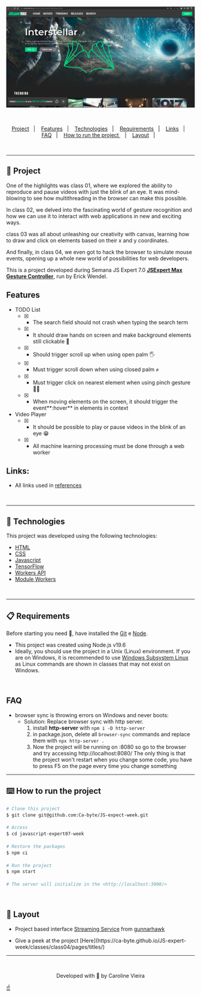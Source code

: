 
<p align="center" id="top">
  <img alt="streaming platform with drawing hands doing a heart shape" src=".github/js-expert-cover.png" width="600px">
</p>

<br>


<p align="center">
	<a href="#memo-project">Project</a>&nbsp;&nbsp;&nbsp;|&nbsp;&nbsp;&nbsp;
	<a href="#features">Features</a>&nbsp;&nbsp;&nbsp;|&nbsp;&nbsp;&nbsp;
	<a href="#rocket-technologies">Technologies</a>&nbsp;&nbsp;&nbsp;|&nbsp;&nbsp;&nbsp;
	<a href="#clipboard-requirements">Requirements</a>&nbsp;&nbsp;&nbsp;|&nbsp;&nbsp;&nbsp;
	<a href="#links">Links</a>&nbsp;&nbsp;&nbsp;|&nbsp;&nbsp;&nbsp;
	<a href="#faq">FAQ</a>&nbsp;&nbsp;&nbsp;|&nbsp;&nbsp;&nbsp;
	<a href="#keyboard-how-to-run-the-project">How to run the project </a>&nbsp;&nbsp;&nbsp;|&nbsp;&nbsp;&nbsp;
	<a href="#art-layout">Layout</a>&nbsp;&nbsp;&nbsp;|&nbsp;&nbsp;&nbsp;
</p>

<br>

---

## :memo: Project 

One of the highlights was class 01, where we explored the ability to reproduce and pause videos with just the blink of an eye. It was mind-blowing to see how multithreading in the browser can make this possible.

In class 02, we delved into the fascinating world of gesture recognition and how we can use it to interact with web applications in new and exciting ways.

class 03 was all about unleashing our creativity with canvas, learning how to draw and click on elements based on their x and y coordinates.

And finally, in class 04, we even got to hack the browser to simulate mouse events, opening up a whole new world of possibilities for web developers.



This is a project developed during Semana JS Expert 7.0 **[JSExpert Max Gesture Controller](https://semana.javascriptexpert.com.br/)**, run by Erick Wendel.

## Features ##
- TODO List
  - [x] - The search field should not crash when typing the search term
  - [x] - It should draw hands on screen and make background elements still clickable 🙌
  - [x] - Should trigger scroll up when using open palm 🖐
  - [x] - Must trigger scroll down when using closed palm ✊
  - [x] - Must trigger click on nearest element when using pinch gesture 🤏🏻
  - [x] - When moving elements on the screen, it should trigger the event**:hover** in elements in context

- Video Player
  - [x] - It should be possible to play or pause videos in the blink of an eye 😁
  - [x] - All machine learning processing must be done through a web worker
	
## Links: ##
- All links used in [references](./referencias.md)

<br>


---

## :rocket: Technologies ##

This project was developed using the following technologies:

- [HTML](https://developer.mozilla.org/en-US/docs/Web/HTML)
- [CSS](https://developer.mozilla.org/en-US/docs/Web/CSS)
- [Javascript](https://developer.mozilla.org/en-US/docs/Web/JavaScript)
- [TensorFlow](https://blog.tensorflow.org/2020/11/iris-landmark-tracking-in-browser-with-MediaPipe-and-TensorFlowJS.html)
- [Workers API](https://blog.tensorflow.org/2020/11/iris-landmark-tracking-in-browser-with-MediaPipe-and-TensorFlowJS.html)
- [Module Workers](https://web.dev/module-workers/)

<br>

---

## :clipboard: Requirements

Before starting you need :checkered_flag:, have installed the [Git](https://git-scm.com) e [Node](https://nodejs.org/en/).
- This project was created using Node.js v19.6
- Ideally, you should use the project in a Unix (Linux) environment. If you are on Windows, it is recommended to use [Windows Subsystem Linux](https://www.omgubuntu.co.uk/how-to-install-wsl2-on-windows-10) as Linux commands are shown in classes that may not exist on Windows.

<br>

## FAQ ##
- browser sync is throwing errors on Windows and never boots:
  - Solution: Replace browser sync with http server.
    1. install **http-server** with `npm i -D http-server`
    2. in package.json, delete all `browser-sync` commands and replace them with `npx http-server .`
    3. Now the project will be running on :8080 so go to the browser and try accessing http://localhost:8080/
  The only thing is that the project won't restart when you change some code, you have to press F5 on the page every time you change something
---

## :keyboard: How to run the project ##

```bash
# Clone this project
$ git clone git@github.com:Ca-byte/JS-expect-week.git

# Access
$ cd javascript-expert07-week

# Restore the packages
$ npm ci

# Run the project
$ npm start

# The server will initialize in the <http://localhost:3000/>

```
<br>

## :art: Layout ##

- Project based interface [Streaming Service](https://codepen.io/Gunnarhawk/pen/vYJEwoM) from [gunnarhawk](https://github.com/Gunnarhawk)
  
- <p lign="center">Give a peek at the project [Here](https://ca-byte.github.io/JS-expert-week/classes/class04/pages/titles/)
</p>

---

<br>
<p align="center">Developed with 💜 by Caroline Vieira</p>

<a href="#top">☝</a>

